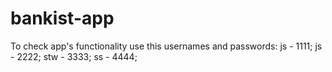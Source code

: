 # bankist-app
To check app's functionality use this usernames and passwords:
js - 1111;
js - 2222;
stw - 3333;
ss - 4444;
